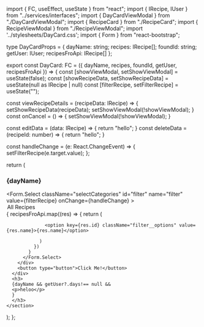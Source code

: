 import { FC, useEffect, useState } from "react";
import { IRecipe, IUser } from "../services/interfaces";
import { DayCardViewModal } from "./DayCardViewModal";
import { RecipeCard } from "./RecipeCard";
import { RecipeViewModal } from "./RecipeViewModal";
import '../stylesheets/DayCard.css';
import { Form } from "react-bootstrap";

type DayCardProps = {
  dayName: string;
  recipes: IRecipe[];
  foundId: string;
  getUser: IUser;
  recipesFroApi: IRecipe[]
};

export const DayCard: FC<DayCardProps> = ({
  dayName,
  recipes,
  foundId,
  getUser,
  recipesFroApi
}) => {
  const [showViewModal, setShowViewModal] = useState(false);
  const [showRecipeData, setShowRecipeData] = useState(null as IRecipe | null)
  const [filterRecipe, setFilterRecipe] = useState<string>("");


  const viewRecipeDetails = (recipeData: IRecipe) => {
    setShowRecipeData(recipeData);
    setShowViewModal(!showViewModal);
  }
  const onCancel = () => {
    setShowViewModal(!showViewModal);
  }

  const editData = (data: IRecipe) => {
    return "hello";
  }
  const deleteData = (recipeId: number) => {
    return "hello";
  }

  const handleChange = (e: React.ChangeEvent<HTMLSelectElement>) => {
    setFilterRecipe(e.target.value);
  };

  return (
    <section className="dayCard">
      <h3>{dayName}</h3>
      <div className="dayCard__filter">
        <div className="filter__main">
          <Form.Select
            className="selectCategories"
            id="filter"
            name="filter"
            value={filterRecipe}
            onChange={handleChange}
          >
            <option className="filter__options" value=''>All Recipes</option>
            {
              recipesFroApi.map((res) => {
                return (

                  <option key={res.id} className="filter__options" value={res.name}>{res.name}</option>

                )
              })
            }
          </Form.Select>
        </div>
        <button type="button">Click Me!</button>
      </div>
      <h3>
      {dayName && getUser?.days!== null &&
      <p>heloo</p>
      }
      </h3>
    </section>
  );
};
